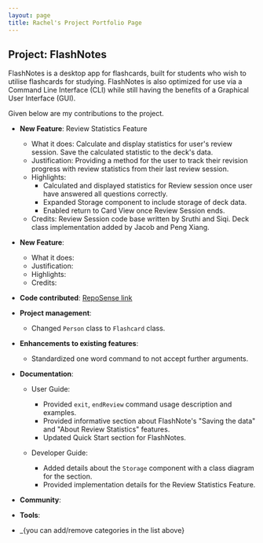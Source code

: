```yaml
---
layout: page
title: Rachel's Project Portfolio Page
---
```


## Project: FlashNotes

FlashNotes is a desktop app for flashcards, built for students who wish to utilise flashcards for studying. FlashNotes is also optimized for use via a Command Line Interface (CLI) while still having the benefits of a Graphical User Interface (GUI).

Given below are my contributions to the project.

* **New Feature**: Review Statistics Feature
  * What it does: Calculate and display statistics for user's review session. Save the calculated statistic to the deck's data.
  * Justification: Providing a method for the user to track their revision progress with review statistics from their last review session.
  * Highlights:
    * Calculated and displayed statistics for Review session once user have answered all questions correctly.
    * Expanded Storage component to include storage of deck data.
    * Enabled return to Card View once Review Session ends.
  * Credits: Review Session code base written by Sruthi and Siqi. Deck class implementation added by Jacob and Peng Xiang.

* **New Feature**:
  * What it does:
  * Justification:
  * Highlights:
  * Credits:

* **Code contributed**: [RepoSense link](https://nus-cs2103-ay2021s1.github.io/tp-dashboard/#breakdown=true&search=rachel170)

* **Project management**:
  * Changed `Person` class to `Flashcard` class.

* **Enhancements to existing features**:
  * Standardized one word command to not accept further arguments.

* **Documentation**:
  * User Guide:
    * Provided `exit`, `endReview` command usage description and examples.
    * Provided informative section about FlashNote's "Saving the data" and "About Review Statistics" features.
    * Updated Quick Start section for FlashNotes.

  * Developer Guide:
    * Added details about the `Storage` component with a class diagram for the section.
    * Provided implementation details for the Review Statistics Feature.

* **Community**:

* **Tools**:

* _{you can add/remove categories in the list above}

